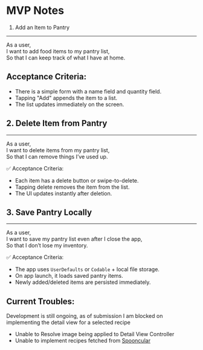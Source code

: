 # MVP Notes
1. Add an Item to Pantry  
--------------------------
As a user,  
I want to add food items to my pantry list,  
So that I can keep track of what I have at home.

## Acceptance Criteria:
- There is a simple form with a name field and quantity field.
- Tapping "Add" appends the item to a list.
- The list updates immediately on the screen.


## 2. Delete Item from Pantry  
----------------------------
As a user,  
I want to delete items from my pantry list,  
So that I can remove things I’ve used up.

✅ Acceptance Criteria:
- Each item has a delete button or swipe-to-delete.
- Tapping delete removes the item from the list.
- The UI updates instantly after deletion.


## 3. Save Pantry Locally  
------------------------
As a user,  
I want to save my pantry list even after I close the app,  
So that I don’t lose my inventory.

✅ Acceptance Criteria:
- The app uses `UserDefaults` or `Codable` + local file storage.
- On app launch, it loads saved pantry items.
- Newly added/deleted items are persisted immediately.


## Current Troubles:

Development is still ongoing, as of submission I am blocked on implementing the detail view for a selected recipe
- Unable to Resolve image being applied to Detail View Controller
- Unable to implement recipes fetched from [Spooncular](https://spoonacular.com/food-api) 
